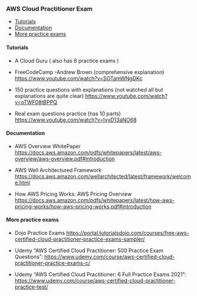 ### AWS Cloud Practitioner Exam 

* [Tutorials](#tutorials)
* [Documentation](#documentation)
* [More practice exams](#more-practice-exams)



#### Tutorials 
 - A Cloud Guru   ( also has 6 practice exams ) 

 - FreeCodeCamp -Andrew Brown  (comprehensive explanation) 
   https://www.youtube.com/watch?v=SOTamWNgDKc

 - 150 practice questions with explanations (not watched all but explanations are quite clear)
   https://www.youtube.com/watch?v=oTWF08tBPPQ

 - Real exam questions practice (has 10 parts)
   https://www.youtube.com/watch?v=IvvD13aNO68

#### Documentation 

 - AWS Overview WhitePaper 
   https://docs.aws.amazon.com/pdfs/whitepapers/latest/aws-overview/aws-overview.pdf#introduction

 - AWS Well Architectured Framework
   https://docs.aws.amazon.com/wellarchitected/latest/framework/welcome.html

 - How AWS Pricing Works: AWS Pricing Overview
   https://docs.aws.amazon.com/pdfs/whitepapers/latest/how-aws-pricing-works/how-aws-pricing-works.pdf#introduction


#### More practice exams

 - Dojo Practice Exams
   https://portal.tutorialsdojo.com/courses/free-aws-certified-cloud-practitioner-practice-exams-sampler/

 - Udemy “AWS Certified Cloud Practitioner: 500 Practice Exam Questions”:
   https://www.udemy.com/course/aws-certified-cloud-practitioner-practice-exams-c/

 - Udemy “AWS Certified Cloud Practitioner: 6 Full Practice Exams 2021”:
   https://www.udemy.com/course/aws-certified-cloud-practitioner-practice-test/